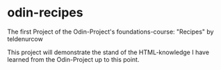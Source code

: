 # odin-recipes
The first Project of the Odin-Project's foundations-course: "Recipes" by teldenurcow

This project will demonstrate the stand of the HTML-knowledge I have learned from the Odin-Project up to this point.
